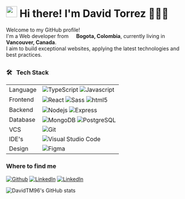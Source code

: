 <h1><img src="https://emojis.slackmojis.com/emojis/images/1531849430/4246/blob-sunglasses.gif?1531849430" width="30"/> Hi there! I'm David Torrez 👨🏻‍💻</h1>

<p>Welcome to my GitHub profile! </br> 
I'm a Web developer from <img src="https://github.com/user-attachments/assets/0fcdd604-ead9-4110-96ab-06f41d3c5f11" width="13"/> <b>Bogota, Colombia</b>, currently living in <img src="https://github.com/user-attachments/assets/d6c79ac4-6139-4223-a372-0a6b4102bcb5" width="13"/> <b>Vancouver, Canada</b>. </br>
I aim to build exceptional websites, applying the latest technologies and best practices.</p>

[comment]: <> (Colombia Icon retrieved from: <a href="https://www.flaticon.com/free-icons/colombia" title="colombia icons">Colombia icons created by Freepik - Flaticon</a>)
[comment]: <> (Canada Icon retrieved from: <a href="https://www.flaticon.com/free-icons/flags" title="flags icons">Flags icons created by Freepik - Flaticon</a>)

## <h3>🛠 &nbsp; Tech Stack</h3>
<table>
    <tr>
        <td>Language</td>
        <td>
            <img alt="TypeScript" src="https://img.shields.io/badge/-TypeScript-007ACC?style=flat&logo=typescript&logoColor=white" align="center"/>
            <img alt="Javascript" src="https://shields.io/badge/JavaScript-F7DF1E?logo=JavaScript&logoColor=000&style=flat" align="center"/> 
        </td>
    </tr>
    <tr>
        <td>Frontend</td>
        <td>
          <img alt="React" src="https://img.shields.io/badge/-React-45b8d8?style=flat&logo=react&logoColor=white" align="center"/>
          <img alt="Sass" src="https://img.shields.io/badge/-Sass-CC6699?style=flat&logo=sass&logoColor=white" align="center"/>
          <img alt="html5" src="https://img.shields.io/badge/-HTML5-E34F26?style=flat&logo=html5&logoColor=white" align="center"/>
        </td>
    </tr>
    <tr>
        <td>Backend</td>
        <td>
          <img alt="Nodejs" src="https://img.shields.io/badge/-Nodejs-43853d?style=flat&logo=Node.js&logoColor=white" align="center"/>
          <img alt="Express" src="https://img.shields.io/badge/Express.js-000000?logo=express&logoColor=fff&style=flat" align="center"/>
        </td>
    </tr>
    <tr>
        <td>Database</td>
        <td>
          <img alt="MongoDB" src="https://img.shields.io/badge/-MongoDB-13aa52?style=flat&logo=mongodb&logoColor=white" align="center"/>
          <img alt="PostgreSQL" src="https://img.shields.io/badge/PostgreSQL-316192?logo=postgresql&logoColor=white&style=flat" align="center"/>
        </td>
    </tr>
    <tr>
        <td>VCS</td>
        <td>
          <img alt="Git" src="https://img.shields.io/badge/-Git-F05032?style=flat&logo=git&logoColor=white" align="center"/>
        </td>
    </tr>
    <tr>
        <td>IDE's</td>
        <td>
          <img alt="Visual Studio Code" src="https://img.shields.io/badge/Visual%20Studio%20Code-007ACC?logo=visualstudiocode&logoColor=fff&style=flat" align="center"/>
        </td>
    </tr>
    <tr>
        <td>Design</td>
        <td>
          <img alt="Figma" src="https://img.shields.io/badge/Figma-F24E1E?style=flat&logo=figma&logoColor=white" align="center"/>
        </td>
    </tr>
</table>

<h3>Where to find me</h3>
<p>
<a href="https://github.com/DavidTM96" target="_blank"><img alt="Github" src="https://img.shields.io/badge/GitHub-%2312100E.svg?&style=flat&logo=Github&logoColor=white" /></a>
<a href="https://www.linkedin.com/in/david-torrez/" target="_blank"><img alt="LinkedIn" src="https://img.shields.io/badge/linkedin-%230077B5.svg?&style=flat&logo=linkedin&logoColor=white" /></a>
<a href="https://www.instagram.com/davidtorrezm?igsh=YWVxdDhwdnI4dW5n" target="_blank"><img alt="LinkedIn" src="https://img.shields.io/badge/Instagram-E4405F?style=flat&logo=instagram&logoColor=white" /></a>
</p>

<div>
   
   ![DavidTM96's GitHub stats](https://github-readme-stats.vercel.app/api?username=davidtm96&show_icons=true&locale=en&theme=prussian#gh-dark-mode-only)
   
</div>
